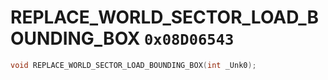 # REPLACE_WORLD_SECTOR_LOAD_BOUNDING_BOX `0x08D06543`

```cpp
void REPLACE_WORLD_SECTOR_LOAD_BOUNDING_BOX(int _Unk0);
```